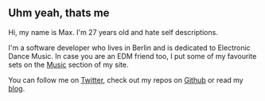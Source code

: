 ## Uhm yeah, thats me

Hi, my name is Max. I'm 27 years old and hate self descriptions.

I'm a software developer who lives in Berlin and is dedicated to Electronic Dance Music.
In case you are an EDM friend too, I put some of my favourite sets on the [Music](/music) section of my site. 

You can follow me on [Twitter][twitter], check out my repos on [Github][github] or read my [blog][blog].

[twitter]: https://twitter.com/DonnieBerlin
[github]: https://github.com/maximilian-krauss
[blog]: https://max.krauss.io
